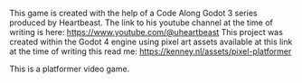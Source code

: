 This game is created with the help of a Code Along Godot 3 series produced by Heartbeast. 
The link to his youtube channel at the time of writing is here: https://www.youtube.com/@uheartbeast 
This project was created within the Godot 4 engine using pixel art assets available at this link at the time of writing this read me: https://kenney.nl/assets/pixel-platformer

This is a platformer video game. 

